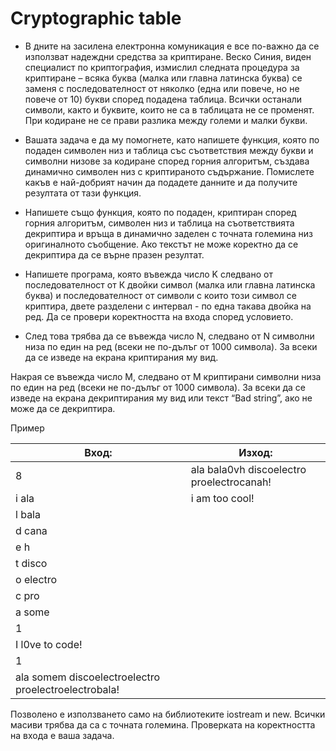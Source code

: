 # Cryptographic table

* В дните на засилена електронна комуникация е все по-важно да се използват надеждни средства за криптиране. Веско Синия, виден специалист по криптография, измислил следната процедура за криптиране – всяка буква (малка или главна латинска буква) се заменя с последователност от няколко (една или повече, но не повече от 10) букви според подадена таблица. Всички останали символи, както и буквите, които не са в таблицата не се променят. При кодиране не се прави разлика между големи и малки букви.

* Вашата задача е да му помогнете, като напишете функция, която по подаден символен низ и таблица със съответствия между букви и символни низове за кодиране според горния алгоритъм, създава динамично символен низ с криптираното съдържание. Помислете какъв е най-добрият начин да подадете данните и да получите резултата от тази функция.

* Напишете също функция, която по подаден, криптиран според горния алгоритъм, символен низ и таблица на съответствията декриптира и връща в динамично заделен с точната големина низ оригиналното съобщение. Ако текстът не може коректно да се декриптира да се върне празен резултат.

* Напишете програма, която въвежда число K следвано от последователност от К двойки символ (малка или главна латинска буква) и последователност от символи с които този символ се криптира, двете разделени с интервал - по една такава двойка на ред.
Да се провери коректността на входа според условието.

* След това трябва да се въвежда число N, следвано от N символни низа по един на ред (всеки не по-дълъг от 1000 символа). За всеки да се изведе на екрана криптирания му вид.

Накрая се въвежда число M, следвано от M криптирани символни низа по един на ред (всеки не по-дълъг от 1000 символа). За всеки да се изведе на екрана декриптирания му вид или текст “Bad string”, ако не може да се декриптира.

Пример

Вход:      |             Изход:
----------- | ------------------------------------------------------
8 |                      ala bala0vh discoelectro proelectrocanah!
i ala |                   i am too cool!
l bala |
d cana |
e h |
t disco |
o electro |
c pro |
a some |
1 |
I l0ve to code! |
1 |
ala somem discoelectroelectro proelectroelectrobala! |

Позволено е използването само на библиотеките iostream и new. Всички масиви трябва да са с точната големина. Проверката на коректността на входа е ваша задача.